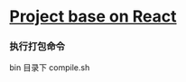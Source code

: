 # [Project base on React](https://dstar2013.github.io/AngularProject/deployed/main.html#/index)


### 执行打包命令
bin 目录下 compile.sh


